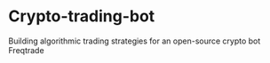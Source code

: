 # Crypto-trading-bot
Building algorithmic trading strategies for an open-source crypto bot Freqtrade
